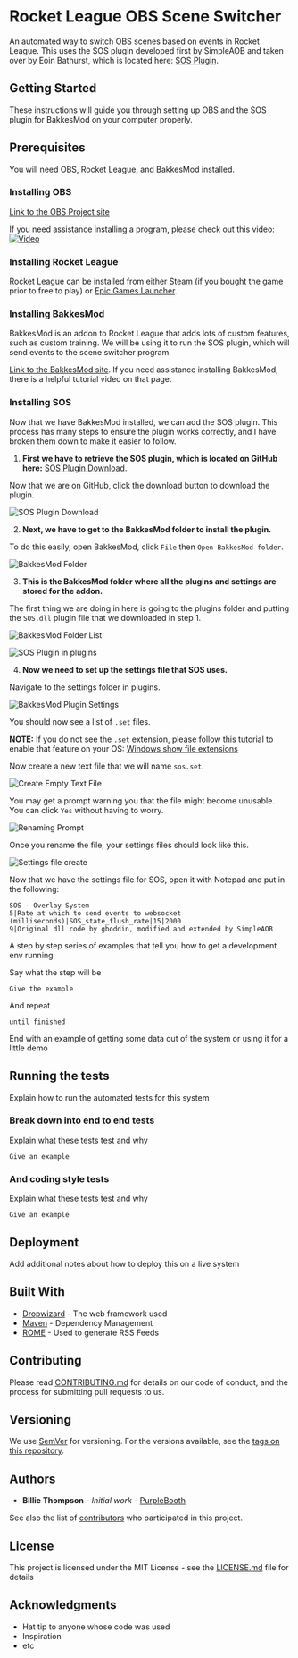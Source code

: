 # Rocket League OBS Scene Switcher

An automated way to switch OBS scenes based on events in Rocket League. This uses the SOS plugin developed first by SimpleAOB and taken over by Eoin Bathurst, which is located here: [SOS Plugin](https://github.com/SilentEchoGM/sos-monorepo/tree/main/packages/release/sos-plugin).


## Getting Started
These instructions will guide you through setting up OBS and the SOS plugin for BakkesMod on your computer properly.


## Prerequisites
You will need OBS, Rocket League, and BakkesMod installed.  


### Installing OBS
[Link to the OBS Project site](https://obsproject.com/download)  

If you need assistance installing a program, please check out this video:  
[![Video](http://img.youtube.com/vi/j0SMxEjJnGs/0.jpg)](http://www.youtube.com/watch?v=j0SMxEjJnGs "Computer Fundamentals - Install Software in Windows 10 - How to Download Programs on Laptop Computer")


### Installing Rocket League
Rocket League can be installed from either [Steam](https://steamcommunity.com/app/252950) (if you bought the game prior to free to play) or [Epic Games Launcher](https://store.epicgames.com/en-US/p/rocket-league).


### Installing BakkesMod
BakkesMod is an addon to Rocket League that adds lots of custom features, such as custom training. We will be using it to run the SOS plugin, which will send events to the scene switcher program.

[Link to the BakkesMod site](https://bakkesmod.com/download.php). If you need assistance installing BakkesMod, there is a helpful tutorial video on that page.


### Installing SOS
Now that we have BakkesMod installed, we can add the SOS plugin. This process has many steps to ensure the plugin works correctly, and I have broken them down to make it easier to follow.

1. **First we have to retrieve the SOS plugin, which is located on GitHub here:** [SOS Plugin Download](https://github.com/SilentEchoGM/sos-monorepo/blob/main/packages/release/sos-plugin/SOS.dll).

Now that we are on GitHub, click the download button to download the plugin.

![SOS Plugin Download](./docs/images/SOS%20Plugin%20Download.png)

2. **Next, we have to get to the BakkesMod folder to install the plugin.**

To do this easily, open BakkesMod, click `File` then `Open BakkesMod folder`.

![BakkesMod Folder](./docs/images/BakkesMod%20Folder.png)

3. **This is the BakkesMod folder where all the plugins and settings are stored for the addon.**

The first thing we are doing in here is going to the plugins folder and putting the `SOS.dll` plugin file that we downloaded in step 1.

![BakkesMod Folder List](./docs/images/BakkesMod%20Folder%20List.png)

![SOS Plugin in plugins](./docs/images/SOS%20Plugin%20plugins.png)

4. **Now we need to set up the settings file that SOS uses.**

Navigate to the settings folder in plugins.

![BakkesMod Plugin Settings](./docs/images/BakkesMod%20Plugins%20Settings.png)

You should now see a list of `.set` files. 

**NOTE:** If you do not see the `.set` extension, please follow this tutorial to enable that feature on your OS: [Windows show file extensions](https://www.howtogeek.com/205086/beginner-how-to-make-windows-show-file-extensions/)

Now create a new text file that we will name `sos.set`.

![Create Empty Text File](./docs/images/BakkesMod%20Settings%20Create%20File.png)

You may get a prompt warning you that the file might become unusable. You can click `Yes` without having to worry.

![Renaming Prompt](./docs/images/Renaming%20Prompt.png)

Once you rename the file, your settings files should look like this.

![Settings file create](./docs/images/Settings%20file%20created.png)

Now that we have the settings file for SOS, open it with Notepad and put in the following:
```
SOS - Overlay System
5|Rate at which to send events to websocket (milliseconds)|SOS_state_flush_rate|15|2000
9|Original dll code by gboddin, modified and extended by SimpleAOB
```

A step by step series of examples that tell you how to get a development env running

Say what the step will be

```
Give the example
```

And repeat

```
until finished
```

End with an example of getting some data out of the system or using it for a little demo

## Running the tests

Explain how to run the automated tests for this system

### Break down into end to end tests

Explain what these tests test and why

```
Give an example
```

### And coding style tests

Explain what these tests test and why

```
Give an example
```

## Deployment

Add additional notes about how to deploy this on a live system

## Built With

* [Dropwizard](http://www.dropwizard.io/1.0.2/docs/) - The web framework used
* [Maven](https://maven.apache.org/) - Dependency Management
* [ROME](https://rometools.github.io/rome/) - Used to generate RSS Feeds

## Contributing

Please read [CONTRIBUTING.md](https://gist.github.com/PurpleBooth/b24679402957c63ec426) for details on our code of conduct, and the process for submitting pull requests to us.

## Versioning

We use [SemVer](http://semver.org/) for versioning. For the versions available, see the [tags on this repository](https://github.com/your/project/tags). 

## Authors

* **Billie Thompson** - *Initial work* - [PurpleBooth](https://github.com/PurpleBooth)

See also the list of [contributors](https://github.com/your/project/contributors) who participated in this project.

## License

This project is licensed under the MIT License - see the [LICENSE.md](LICENSE.md) file for details

## Acknowledgments

* Hat tip to anyone whose code was used
* Inspiration
* etc  